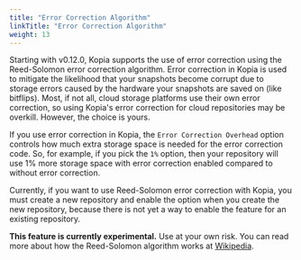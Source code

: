 ```yaml
---
title: "Error Correction Algorithm"
linkTitle: "Error Correction Algorithm"
weight: 13
---
```


Starting with v0.12.0, Kopia supports the use of error correction using the Reed-Solomon error correction algorithm. Error correction in Kopia is used to mitigate the likelihood that your snapshots become corrupt due to storage errors caused by the hardware your snapshots are saved on (like bitflips). Most, if not all, cloud storage platforms use their own error correction, so using Kopia's error correction for cloud repositories may be overkill. However, the choice is yours.

If you use error correction in Kopia, the `Error Correction Overhead` option controls how much extra storage space is needed for the error correction code. So, for example, if you pick the `1%` option, then your repository will use 1% more storage space with error correction enabled compared to without error correction.

Currently, if you want to use Reed-Solomon error correction with Kopia, you must create a new repository and enable the option when you create the new repository, because there is not yet a way to enable the feature for an existing repository.

**This feature is currently experimental.** Use at your own risk. You can read more about how the Reed-Solomon algorithm works at [Wikipedia](https://en.wikipedia.org/wiki/Reed%E2%80%93Solomon_error_correction).
